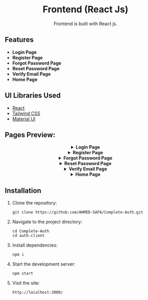 <h1 align="center">Frontend (React Js)</h1>
<p align="center">
Frontend is built with React js. 
</p>

## Features
- **Login Page**
- **Register Page**
- **Forgot Password Page**
- **Reset Password Page**
- **Verify Email Page**
- **Home Page**

## UI Libraries Used
- [React](https://react.dev/learn/creating-a-react-app)
- [Tailwind CSS](https://tailwindcss.com/docs/installation/framework-guides/react-router)
- [Material UI](https://mui.com/)

## Pages Preview:
<div align="center">
<details>
<summary>
<strong>Login Page</strong> 
</summary>
<br>
  
![login](https://github.com/user-attachments/assets/5b7e4539-18aa-4eed-86d3-05cb0f07ed00)

</details>

<details>
<summary>
<strong>Register Page</strong> 
</summary>
<br>

![register](https://github.com/user-attachments/assets/02c24184-8de9-4c11-bc5e-96b21f8105a2)

</details>

<details>
<summary>
<strong>Forgot Password Page</strong> 
</summary>
<br>

![forget](https://github.com/user-attachments/assets/fe50b814-e5f3-400a-becf-578ff9980edb)

</details>

<details>
<summary>
<strong>Reset Password Page</strong> 
</summary>
<br>

![reset](https://github.com/user-attachments/assets/561db76d-9c80-4696-a24d-88702f8a131a)

</details>

<details>
<summary>
<strong>Verify Email Page</strong> 
</summary>
<br>

![verify](https://github.com/user-attachments/assets/04c1d763-162a-48d5-a264-ac7ef7e34240)

</details>

<details>
<summary>
<strong>Home Page</strong> 
</summary>
<br>

![home](https://github.com/user-attachments/assets/5e034473-09e2-4414-87fb-386fd0549f66)

</details>
</div>

## Installation
1. Clone the repository:
   ```
   git clone https://github.com/AHMED-SAFA/Complete-Auth.git
   ```

2. Navigate to the project directory: 
   ```
   cd Complete-Auth
   cd auth-client
   ```

3. Install dependencies: 
   ```
   npm i
   ```

4. Start the development server: 
   ```
   npm start
   ```

5. Visit the site:
   ```
   http://localhost:3000/
   ```

